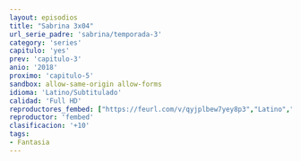 ```yaml
---
layout: episodios
title: "Sabrina 3x04"
url_serie_padre: 'sabrina/temporada-3'
category: 'series'
capitulo: 'yes'
prev: 'capitulo-3'
anio: '2018'
proximo: 'capitulo-5'
sandbox: allow-same-origin allow-forms
idioma: 'Latino/Subtitulado'
calidad: 'Full HD'
reproductores_fembed: ["https://feurl.com/v/qyjplbew7yey8p3","Latino","https://mstream.space/r1eh2hbkk68h","Latino","https://feurl.com/v/e83ddh-qmxnw8y-","Latino","https://player.premiumstream.live/player.php?id=NjAx&sub=https://sub.cuevana2.io/vtt-sub/sub7/El.mundo.oculto.de.sabrina.S03E04.vtt","Subtitulado"]
reproductor: 'fembed'
clasificacion: '+10'
tags:
- Fantasia
---
```












